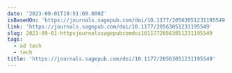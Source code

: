 ```yaml
---
date: '2023-09-01T19:51:09.000Z'
isBasedOn: 'https://journals.sagepub.com/doi/10.1177/20563051231195549'
link: 'https://journals.sagepub.com/doi/10.1177/20563051231195549'
slug: 2023-09-01-httpsjournalssagepubcomdoi10117720563051231195549
tags:
  - ad tech
  - tech
title: 'https://journals.sagepub.com/doi/10.1177/20563051231195549'
---
```


